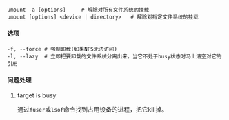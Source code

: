 ```
umount -a [options]		# 解除对所有文件系统的挂载
umount [options] <device | directory>	# 解除对指定文件系统的挂载
```

#### 选项

```
-f, --force	# 强制卸载(如果NFS无法访问)
-l, --lazy	# 立即把要卸载的文件系统分离出来，当它不处于busy状态时马上清空对它的引用
```

#### 问题处理

1. target is busy

   通过`fuser`或`lsof`命令找到占用设备的进程，把它kill掉。